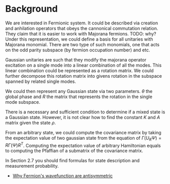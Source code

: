 
# Background
We are interested in Fermionic system. It could be described via creation and anhilation operators that obeys the cannonical commutation relation. They claim that it is easier to work with Majorana fermions. TODO: why? Under this representation, we could define a basis for all unitaries with Majorana monomial. There are two type of such monomials, one that acts on the odd parity subspace (by fermion occupation number) and etc.

Gaussian unitaries are such that they modify the majorana operator excitation on a single mode into a linear combination of all the modes. This linear combination could be represented as a rotation matrix. We could further decompose this rotation matrix into givens rotation in the subspace spanned by related single modes. 

We could then represent any Gaussian state via two parameters.
$\theta$ the global phase and $R$ the matrix that represents the rotation in the single mode subspace.

There is a necessary and sufficient condition to determine if a mixed state is a Gaussian state. However, it is not clear how to find the constant $K$ and $A$ matrix given the state $\rho$. 

From an arbitrary state, we could compute the covariance matrix by taking the expectation value of two gaussian state from the equation of $\Gamma(U_R \Psi) = R\Gamma(\Psi)R^T$. Computing the expectation value of arbitrary Hamiltonian equals to computing the Pfaffian of a submatrix of the covariance matrix.

In Section 2.7 you should find formulas for state description and measurement probability.
- [Why Fermion's wavefunction are antisymmetric](https://qr.ae/psA0BW)
